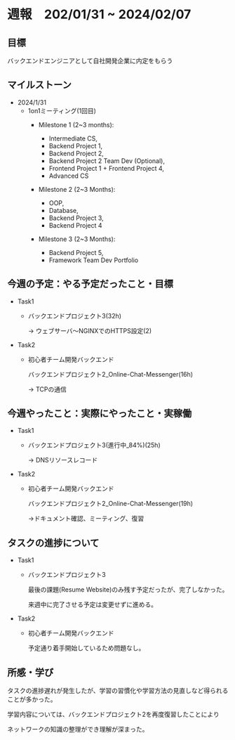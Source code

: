# 週報　202/01/31 ~ 2024/02/07

## 目標
バックエンドエンジニアとして自社開発企業に内定をもらう

## マイルストーン
- 2024/1/31
    - 1on1ミーティング(1回目)
        - Milestone 1 (2~3 months):
            - Intermediate CS,
            - Backend Project 1,
            - Backend Project 2,
            - Backend Project 2 Team Dev (Optional),
            - Frontend Project 1 + Frontend Project 4,
            - Advanced CS

        - Milestone 2 (2~3 Months):
            - OOP,
            - Database,
            - Backend Project 3,
            - Backend Project 4

        - Milestone 3 (2~3 Months):
            - Backend Project 5,
            - Framework Team Dev Portfolio

## 今週の予定：やる予定だったこと・目標
- Task1
    - バックエンドプロジェクト3(32h)

        → ウェブサーバ〜NGINXでのHTTPS設定(2)
- Task2
    - 初心者チーム開発バックエンド

        バックエンドプロジェクト2_Online-Chat-Messenger(16h)
        
        → TCPの通信

## 今週やったこと：実際にやったこと・実稼働
- Task1
    - バックエンドプロジェクト3(進行中_84%)(25h)
    
        → DNSリソースレコード
- Task2
    - 初心者チーム開発バックエンド

        バックエンドプロジェクト2_Online-Chat-Messenger(19h)

        →ドキュメント確認、ミーティング、復習

## タスクの進捗について
- Task1
    - バックエンドプロジェクト3
    
        最後の課題(Resume Website)のみ残す予定だったが、完了しなかった。

        来週中に完了させる予定は変更せずに進める。

- Task2
    - 初心者チーム開発バックエンド

        予定通り着手開始しているため問題なし。
    
## 所感・学び
タスクの進捗遅れが発生したが、学習の習慣化や学習方法の見直しなど得られることが多かった。

学習内容については、バックエンドプロジェクト2を再度復習したことにより

ネットワークの知識の整理ができ理解が深まった。

